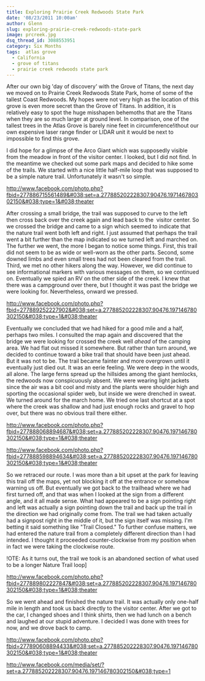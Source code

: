 ```yaml
---
title: Exploring Prairie Creek Redwoods State Park
date: '08/23/2011 10:00am'
author: Glenn
slug: exploring-prairie-creek-redwoods-state-park
image: prcreek.jpg
dsq_thread_id: 3088553951
category: Six Months
tags:  atlas grove
  - California
  - grove of titans
  - prairie creek redwoods state park
---
```

After our own big 'day of discovery' with the Grove of Titans, the next day we moved on to Prairie Creek Redwoods State Park, home of some of the tallest Coast Redwoods. My hopes were not very high as the location of this grove is even more secret than the Grove of Titans. In addition, it is relatively easy to spot the huge misshapen behemoths that are the Titans when they are so much larger at ground level. In comparison, one of the tallest trees in the Atlas Grove is barely nine feet in circumference!ithout our own expensive laser range finder or LIDAR unit it would be next to impossible to find this grove.

I did hope for a glimpse of the Arco Giant which was supposedly visible from the meadow in front of the visitor center. I looked, but I did not find. In the meantime we checked out some park maps and decided to hike some of the trails. We started with a nice little half-mile loop that was supposed to be a simple nature trail. Unfortunately it wasn't so simple.

http://www.facebook.com/photo.php?fbid=277886715561489&#038;set=a.277885202228307.90476.197146780302150&#038;type=1&#038;theater

After crossing a small bridge, the trail was supposed to curve to the left then cross back over the creek again and lead back to the  visitor center. So we crossed the bridge and came to a sign which seemed to indicate that the nature trail went both left and right. I just assumed that perhaps the trail went a bit further than the map indicated so we turned left and marched on. The further we went, the more I began to notice some things. First, this trail did not seem to be as wide or well-worn as the other parts. Second, some downed limbs and even small trees had not been cleared from the trail. Third, we met no other hikers along the way. However, we did continue to see informational markers with various messages on them, so we continued on. Eventually we spied an RV on the other side of the creek. I knew that there was a campground over there, but I thought it was past the bridge we were looking for. Nevertheless, onward we pressed.

http://www.facebook.com/photo.php?fbid=277889252227902&#038;set=a.277885202228307.90476.197146780302150&#038;type=1&#038;theater

Eventually we concluded that we had hiked for a good mile and a half, perhaps two miles. I consulted the map again and discovered that the bridge we were looking for crossed the creek well *ahead* of the camping area. We had flat out missed it somewhere. But rather than turn around, we decided to continue toward a bike trail that should have been just ahead. But it was not to be. The trail became fainter and more overgrown until it eventually just died out. It was an eerie feeling. We were deep in the woods, all alone. The large ferns spread up the hillsides among the giant hemlocks, the redwoods now conspicuously absent. We were wearing light jackets since the air was a bit cool and misty and the plants were shoulder high and sporting the occasional spider web, but inside we were drenched in sweat. We turned around for the march home. We tried one last shortcut at a spot where the creek was shallow and had just enough rocks and gravel to hop over, but there was no obvious trail there either.

http://www.facebook.com/photo.php?fbid=277888068894687&#038;set=a.277885202228307.90476.197146780302150&#038;type=1&#038;theater

http://www.facebook.com/photo.php?fbid=277888598894634&#038;set=a.277885202228307.90476.197146780302150&#038;type=1&#038;theater

So we retraced our route. I was more than a bit upset at the park for leaving this trail off the maps, yet not blocking it off at the entrance or somehow warning us off. But eventually we got back to the trailhead where we had first turned off, and that was when I looked at the sign from a different angle, and it all made sense. What had appeared to be a sign pointing right and left was actually a sign pointing down the trail and back up the trail in the direction we had originally come from. The trail we had taken actually had a signpost right in the middle of it, but the sign itself was missing. I'm betting it said something like "Trail Closed." To further confuse matters, we had entered the nature trail from a completely different direction than I had intended. I thought it proceeded counter-clockwise from my position when in fact we were taking the clockwise route.

!OTE: As it turns out, the trail we took is an abandoned section of what used to be a longer Nature Trail loop]

http://www.facebook.com/photo.php?fbid=277889802227847&#038;set=a.277885202228307.90476.197146780302150&#038;type=1&#038;theater

So we went ahead and finished the nature trail. It was actually only one-half mile in length and took us back directly to the visitor center. After we got to the car, I changed shoes and I think shirts, then we had lunch on a bench and laughed at our stupid adventure. I decided I was done with trees for now, and we drove back to camp.

http://www.facebook.com/photo.php?fbid=277890608894433&#038;set=a.277885202228307.90476.197146780302150&#038;type=1&#038;theater

http://www.facebook.com/media/set/?set=a.277885202228307.90476.197146780302150&#038;type=1